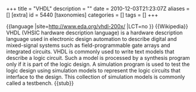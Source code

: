 +++
title = "VHDL"
description = ""
date = 2010-12-03T21:23:07Z
aliases = []
[extra]
id = 5440
[taxonomies]
categories = []
tags = []
+++

{{language
|site=http://www.eda.org/vhdl-200x/
|LCT=no
}}
{{Wikipedia}}
VHDL (VHSIC hardware description language) is a hardware description language used in electronic design automation to describe digital and mixed-signal systems such as field-programmable gate arrays and integrated circuits. VHDL is commonly used to write text models that describe a logic circuit. Such a model is processed by a synthesis program only if it is part of the logic design. A simulation program is used to test the logic design using simulation models to represent the logic circuits that interface to the design. This collection of simulation models is commonly called a testbench.
{{stub}}

